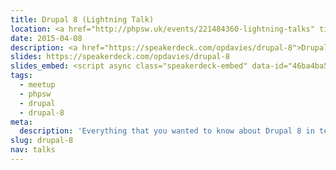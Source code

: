 ```yaml
---
title: Drupal 8 (Lightning Talk)
location: <a href="http://phpsw.uk/events/221484360-lightning-talks" title="PHPSW: Lightning Talks">PHPSW</a>
date: 2015-04-08
description: <a href="https://speakerdeck.com/opdavies/drupal-8">Drupal 8</a> (lightning talk)
slides: https://speakerdeck.com/opdavies/drupal-8
slides_embed: <script async class="speakerdeck-embed" data-id="46ba4ba577d94a32b7abdade610ceb69" data-ratio="1.29456384323641" src="//speakerdeck.com/assets/embed.js"></script>
tags:
  - meetup
  - phpsw
  - drupal
  - drupal-8
meta:
  description: 'Everything that you wanted to know about Drupal 8 in ten minutes, but were afraid to ask!'
slug: drupal-8
nav: talks
---
```

